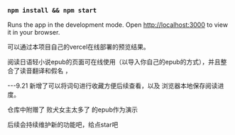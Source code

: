 
### `npm install && npm start`

Runs the app in the development mode.
Open [http://localhost:3000](http://localhost:3000) to view it in your browser.

可以通过本项目自己的vercel在线部署的预览结果。

阅读日语轻小说epub的页面可在线使用（以导入你自己的epub的方式），并且整合了读音翻译和假名 ，

---9.21 新增了可以将词句进行收藏方便后续查看，以及 浏览器本地保存阅读进度。

仓库中附赠了 败犬女主太多了 的epub作为演示

后续会持续维护新的功能吧，给点star吧
